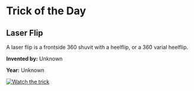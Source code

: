 # Trick of the Day

## Laser Flip

A laser flip is a frontside 360 shuvit with a heelflip, or a 360 varial heelflip.

**Invented by:** Unknown

**Year:** Unknown

[![Watch the trick](https://img.youtube.com/vi/9yRttQvEV1A/0.jpg)](https://www.youtube.com/watch?v=9yRttQvEV1A)
